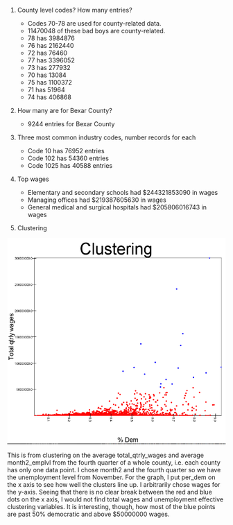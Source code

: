1. County level codes? How many entries?

    * Codes 70-78 are used for county-related data. 
    * 11470048 of these bad boys are county-related.
    * 78 has 3984876
    * 76 has 2162440
    * 72 has 76460
    * 77 has 3396052
    * 73 has 277932
    * 70 has 13084
    * 75 has 1100372
    * 71 has 51964
    * 74 has 406868

2. How many are for Bexar County?

    * 9244 entries for Bexar County

3. Three most common industry codes, number records for each 

    * Code 10 has 76952 entries
    * Code 102 has 54360 entries
    * Code 1025 has 40588 entries

4. Top wages

    * Elementary and secondary schools had $244321853090 in wages
    * Managing offices had $219387605630 in wages
    * General medical and surgical hospitals had $205806016743 in wages

5. Clustering

![aeioaj](src/main/scala/sparkml/qtrlywages.png)

This is from clustering on the average total_qtrly_wages and average month2_emplvl from the fourth quarter of a whole county, i.e. each county has only one data point. I chose month2 and the fourth quarter so we have the unemployment level from November. For the graph, I put per_dem on the x axis to see how well the clusters line up. I arbitrarily chose wages for the y-axis. Seeing that there is no clear break between the red and blue dots on the x axis, I would not find total wages and unemployment effective clustering variables. It is interesting, though, how most of the blue points are past 50% democratic and above $50000000 wages. 

